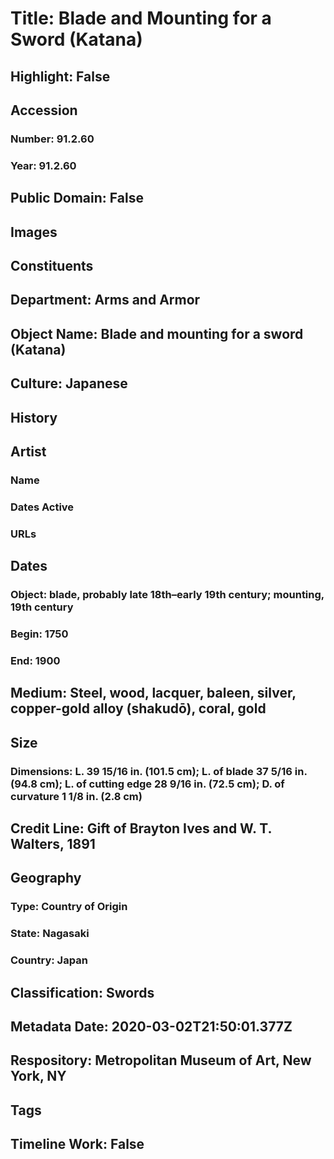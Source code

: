 # Title: Blade and Mounting for a Sword (Katana)
## Highlight: False
## Accession
### Number: 91.2.60
### Year: 91.2.60
## Public Domain: False
## Images
## Constituents
## Department: Arms and Armor
## Object Name: Blade and mounting for a sword (Katana)
## Culture: Japanese
## History
## Artist
### Name
### Dates Active
### URLs
## Dates
### Object: blade, probably late 18th–early 19th century; mounting, 19th century
### Begin: 1750
### End: 1900
## Medium: Steel, wood, lacquer, baleen, silver, copper-gold alloy (shakudō), coral, gold
## Size
### Dimensions: L. 39 15/16 in. (101.5 cm); L. of blade 37 5/16 in. (94.8 cm); L. of cutting edge 28 9/16 in. (72.5 cm); D. of curvature 1 1/8 in. (2.8 cm)
## Credit Line: Gift of Brayton Ives and W. T. Walters, 1891
## Geography
### Type: Country of Origin
### State: Nagasaki
### Country: Japan
## Classification: Swords
## Metadata Date: 2020-03-02T21:50:01.377Z
## Respository: Metropolitan Museum of Art, New York, NY
## Tags
## Timeline Work: False